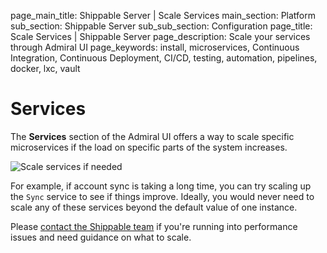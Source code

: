 page_main_title: Shippable Server | Scale Services
main_section: Platform
sub_section: Shippable Server
sub_sub_section: Configuration
page_title: Scale Services | Shippable Server
page_description: Scale your services through Admiral UI
page_keywords: install, microservices, Continuous Integration, Continuous Deployment, CI/CD, testing, automation, pipelines, docker, lxc, vault

# Services

The **Services** section of the Admiral UI offers a way to scale specific microservices if the load on specific parts of the system increases.

<img src="/images/platform/server/admiral-services.png" alt="Scale services if needed">

For example, if account sync is taking a long time, you can try scaling up the `Sync` service to see if things improve. Ideally, you would never need to scale any of these services beyond the default value of one instance.

Please [contact the Shippable team](mailto:support@shippable.com) if you're running into performance issues and need guidance on what to scale.
